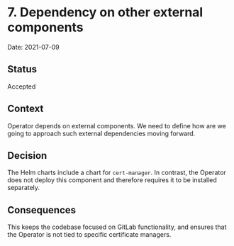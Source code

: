 # 7. Dependency on other external components

Date: 2021-07-09

## Status

Accepted

## Context

Operator depends on external components. We need to define how are we going to approach such external dependencies moving forward.

## Decision

The Helm charts include a chart for `cert-manager`.
In contrast, the Operator does not deploy this component and therefore
requires it to be installed separately.

## Consequences

This keeps the codebase focused on GitLab functionality, and ensures that
the Operator is not tied to specific certificate managers.

